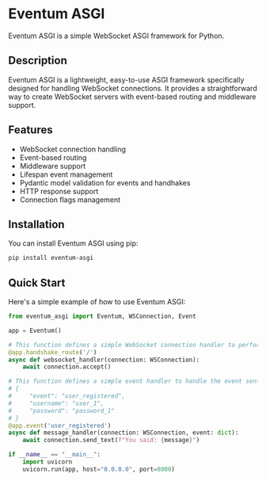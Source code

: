 # Eventum ASGI

Eventum ASGI is a simple WebSocket ASGI framework for Python.

## Description

Eventum ASGI is a lightweight, easy-to-use ASGI framework specifically designed for handling WebSocket connections. It provides a straightforward way to create WebSocket servers with event-based routing and middleware support.

## Features

- WebSocket connection handling
- Event-based routing
- Middleware support
- Lifespan event management
- Pydantic model validation for events and handhakes
- HTTP response support
- Connection flags management


## Installation

You can install Eventum ASGI using pip:

```bash
pip install eventum-asgi
```
## Quick Start


Here's a simple example of how to use Eventum ASGI:
```python
from eventum_asgi import Eventum, WSConnection, Event

app = Eventum()

# This function defines a simple WebSocket connection handler to perform the handshake, later, the connection gets into a loop and waits for a client to send an event.
@app.handshake_route('/')
async def websocket_handler(connection: WSConnection):
    await connection.accept()

# This function defines a simple event handler to handle the event sent by the client. All the events should be in the form of a json object in order for event handlers to proccess them. In this case an event might look like this:
# {
#     "event": "user_registered",
#     "username": "user_1", 
#     "password": "password_1"
# }
@app.event('user_registered')
async def message_handler(connection: WSConnection, event: dict):
    await connection.send_text(f"You said: {message}")

if __name__ == "__main__":
    import uvicorn
    uvicorn.run(app, host="0.0.0.0", port=8000)
```